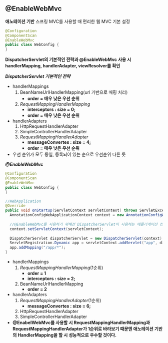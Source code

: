 ## @EnableWebMvc

**애노테이션 기반** 스프링 MVC를 사용할 때 편리한 웹 MVC 기본 설정

~~~java
@Configuration
@ComponentScan
@EnableWebMvc
public class WebConfig {
}
~~~



**DispatcherServlet의 기본적인 전략과 @EnableWebMvc 사용 시 handlerMapping, handlerAdapter, viewResolver를 확인**

***DispatcherServlet 기본적인 전략***

- handlerMappings
  1. BeanNameUrlHandlerMapping(url 기반으로 매핑 처리)
     - **order = 매우 낮은 우선 순위**
  2. *RequestMappingHandlerMapping*
     - **interceptors : size = 0;**
     - **order = 매우 낮은 우선 순위**
- handlerAdapters
  1. HttpRequestHandlerAdapter
  2. SimpleControllerHandlerAdapter
  3. *RequestMappingHandlerAdapter*
     - **messageConvertes : size = 4;**
     - **order = 매우 낮은 우선 순위**
- 우선 순위가 모두 동일, 등록되어 있는 순으로 우선순위 다른 듯



***@EnableWebMvc***

~~~java
@Configuration
@ComponentScan
@EnableWebMvc
public class WebConfig {
}

//WebApplication
@Override
public void onStartup(ServletContext servletContext) throws ServletException {
  AnnotationConfigWebApplicationContext context = new AnnotationConfigWebApplicationContext();
  
  //@EnableWebMvc를 사용하기 위해선 DispatcherServlet이 사용하는 애플리케이션 컨텍스트의 서블릿 컨텍스트가 설정 되어야 함.
  context.setServletContext(servletContext);
  
  DispatcherServlet dispatcherServlet = new DispatcherServlet(context);
  ServletRegistration.Dynamic app = servletContext.addServlet("app", dispatcherServlet);
  app.addMapping("/app/*");
}
~~~

- handlerMappings
  1. *RequestMappingHandlerMapping*(1순위)
     - **order = 1**
     - **interceptors : size = 2;**
  2. BeanNameUrlHandlerMapping
     - **order = 2**
- handlerAdapters
  1. *RequestMappingHandlerAdapter*(1순위)
     - **messageConvertes : size = 6;**
  2. HttpRequestHandlerAdapter
  3. SimpleControllerHandlerAdapter
- **@EnabelWebMvc를 사용할 시 RequestMappingHandlerMapping과 RequestMappingHandlerAdapter가 1순위로 바라보기 때문엔 애노테이션 기반의 HandlerMapping을 할 시 성능적으로 우수할 것이다.**





